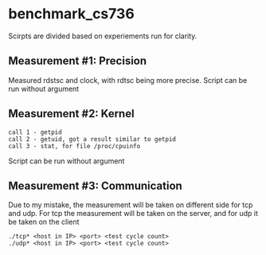 # benchmark_cs736
Scirpts are divided based on experiements run for clarity.
## Measurement #1: Precision
Measured rdstsc and clock, with rdtsc being more precise. Script can be run without argument
## Measurement #2: Kernel
```
call 1 - getpid
call 2 - getuid, got a result similar to getpid
call 3 - stat, for file /proc/cpuinfo
```
Script can be run without argument
## Measurement #3: Communication
Due to my mistake, the measurement will be taken on different side for tcp and udp.
For tcp the measurement will be taken on the server, and for udp it be taken on the client

```
./tcp* <host in IP> <port> <test cycle count>
./udp* <host in IP> <port> <test cycle count>
```
